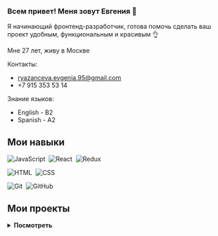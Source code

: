 ### Всем привет! Меня зовут Евгения :dizzy:

Я начинающий фронтенд-разработчик, готова помочь сделать ваш проект удобным, функциональным и красивым :ok_hand:

Мне 27 лет, живу в Москве

Контакты:
* ryazanceva.evgenia.95@gmail.com
* +7 915 353 53 14

Знание языков:
* English - B2
* Spanish - A2

## Мои навыки
![JavaScript](https://img.shields.io/badge/-JavaScript-05122A?style=flat&logo=javascript)&nbsp;
![React](https://img.shields.io/badge/-React-05122A?style=flat&logo=react)&nbsp;
![Redux](https://img.shields.io/badge/-Redux-05122A?style=flat&logo=Redux)&nbsp;

![HTML](https://img.shields.io/badge/-HTML-05122A?style=flat&logo=HTML5)&nbsp;
![CSS](https://img.shields.io/badge/-CSS-05122A?style=flat&logo=CSS3&logoColor=1572B6)&nbsp;

![Git](https://img.shields.io/badge/-Git-05122A?style=flat&logo=git)&nbsp;
![GitHub](https://img.shields.io/badge/-GitHub-05122A?style=flat&logo=github)&nbsp;

## Мои проекты 
<details>
<summary><b>Посмотреть</b></summary>
<table>
  <thead>
    <tr>
      <th>Название</th>
      <th>Использованные технологии</th>
      <th>Описание</th>
    </tr>
  </thead>
  <tbody>
  <tr>
      <td><a href='https://www.docshablon.com/'>Docshablon.com</a></td>
      <td>Redux, React.js, JavaScript, CSS, HTML</td>
      <td><b>Project. </b>Простая и понятная база шаблонов на все случаи жизни. Первый проект, выполненный в команде </td>
    </tr>
     <tr>
      <td><a href="https://github.com/EvgeniaSuslina/movies-explorer-frontend">Search films app на React.js</a></td>
      <td>React.js, JavaScript, CSS, HTML</td>
      <td><b>Учебный проект </b>Приложение по поиску фильмов из базы данных.</td>
    </tr>
    <tr>
      <td><a href='https://github.com/EvgeniaSuslina/react-mesto-auth'>Веб-приложение "Mesto" на React.js</a></td>
      <td>React.js, JavaScript, CSS, HTML</td>
      <td><b>Учебный проект</b> Mesto, переписанный с JavaScript на React. Аналог Инстаграм. К JS версии добавлена регистрация и авторизация пользователя. Проверен ревьюерами Я.Практикума.</td>
    </tr>
    <tr>
      <td><a href='https://github.com/EvgeniaSuslina/react-mesto-auth'>Бэкенд для проекта "Mesto"</a></td>
      <td>Node.js, Express.js, MongoDB</td>
      <td><b>Учебный проект.</b> Сервер позволяет регистрировать новых пользователей, создавать новые карточки, хранит данные, позволяет редактировать данные профиля, ставить лайки и удалять карточки. Проверен ревьюерами Я.Практикума.</td>
    </tr>
    <tr>
      <td><a href='https://github.com/EvgeniaSuslina/mesto'>Веб-приложение "Mesto" на JavaScript</a></td>
      <td>JavaScript, CSS, HTML</td>
      <td><b>Учебный проект</b> Mesto на JavaScript. Аналог Инстаграм. Проверен ревьюерами Я.Практикума.</td>
    </tr>
    <tr>
      <td><a href='https://github.com/EvgeniaSuslina/countries-redux-course-project'>Search countries and flags</a></td>
      <td>Redux, JavaScript, CSS, HTML</td>
      <td><b>Учебный проект</b>Приложение на Redux по поиску стран, информации о них и флагов</td>
    </tr>
    <tr>
      <td><a href='https://github.com/EvgeniaSuslina/russian-travel'>Одностраничный сайт "Путешествия по России"</a></td>
      <td>CSS, HTML</td>
      <td><b>Учебный проект.</b> Одностраничный сайт с адаптивной версткой. Проверен ревьюерами Я.Практикума.</td>
    </tr>
  </tbody>
</table>
</details>
<!--
**EvgeniaSuslina/EvgeniaSuslina** is a ✨ _special_ ✨ repository because its `README.md` (this file) appears on your GitHub profile.

Here are some ideas to get you started:

- 🔭 I’m currently working on ...
- 🌱 I’m currently learning ...
- 👯 I’m looking to collaborate on ...
- 🤔 I’m looking for help with ...
- 💬 Ask me about ...
- 📫 How to reach me: ...
- 😄 Pronouns: ...
- ⚡ Fun fact: ...
-->
